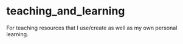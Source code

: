 # teaching_and_learning
For teaching resources that I use/create as well as my own personal learning.
